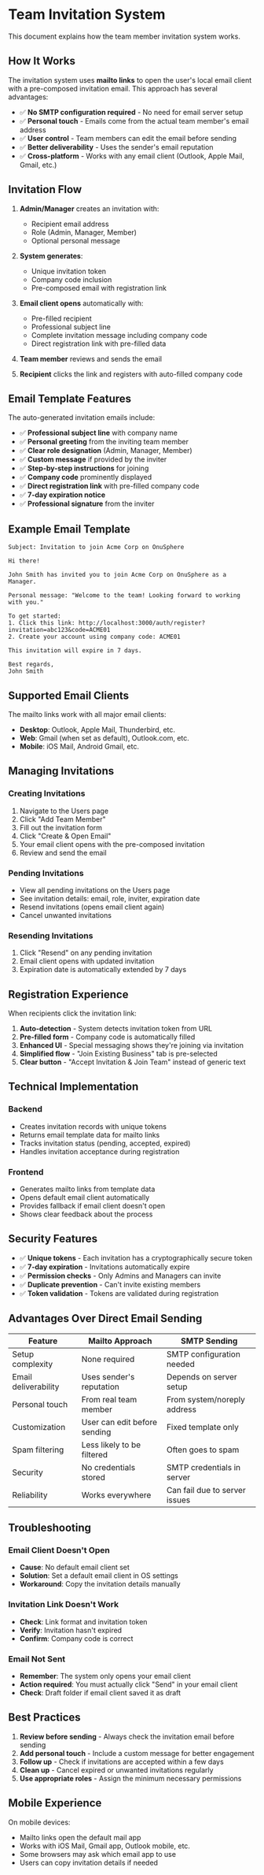 # Team Invitation System

This document explains how the team member invitation system works.

## How It Works

The invitation system uses **mailto links** to open the user's local email client with a pre-composed invitation email. This approach has several advantages:

- ✅ **No SMTP configuration required** - No need for email server setup
- ✅ **Personal touch** - Emails come from the actual team member's email address
- ✅ **User control** - Team members can edit the email before sending
- ✅ **Better deliverability** - Uses the sender's email reputation
- ✅ **Cross-platform** - Works with any email client (Outlook, Apple Mail, Gmail, etc.)

## Invitation Flow

1. **Admin/Manager** creates an invitation with:
   - Recipient email address
   - Role (Admin, Manager, Member)
   - Optional personal message

2. **System generates**:
   - Unique invitation token
   - Company code inclusion
   - Pre-composed email with registration link

3. **Email client opens** automatically with:
   - Pre-filled recipient
   - Professional subject line
   - Complete invitation message including company code
   - Direct registration link with pre-filled data

4. **Team member** reviews and sends the email

5. **Recipient** clicks the link and registers with auto-filled company code

## Email Template Features

The auto-generated invitation emails include:

- ✅ **Professional subject line** with company name
- ✅ **Personal greeting** from the inviting team member
- ✅ **Clear role designation** (Admin, Manager, Member)
- ✅ **Custom message** if provided by the inviter
- ✅ **Step-by-step instructions** for joining
- ✅ **Company code** prominently displayed
- ✅ **Direct registration link** with pre-filled company code
- ✅ **7-day expiration notice**
- ✅ **Professional signature** from the inviter

## Example Email Template

```
Subject: Invitation to join Acme Corp on OnuSphere

Hi there!

John Smith has invited you to join Acme Corp on OnuSphere as a Manager.

Personal message: "Welcome to the team! Looking forward to working with you."

To get started:
1. Click this link: http://localhost:3000/auth/register?invitation=abc123&code=ACME01
2. Create your account using company code: ACME01

This invitation will expire in 7 days.

Best regards,
John Smith
```

## Supported Email Clients

The mailto links work with all major email clients:

- **Desktop**: Outlook, Apple Mail, Thunderbird, etc.
- **Web**: Gmail (when set as default), Outlook.com, etc.
- **Mobile**: iOS Mail, Android Gmail, etc.

## Managing Invitations

### Creating Invitations
1. Navigate to the Users page
2. Click "Add Team Member"
3. Fill out the invitation form
4. Click "Create & Open Email"
5. Your email client opens with the pre-composed invitation
6. Review and send the email

### Pending Invitations
- View all pending invitations on the Users page
- See invitation details: email, role, inviter, expiration date
- Resend invitations (opens email client again)
- Cancel unwanted invitations

### Resending Invitations
1. Click "Resend" on any pending invitation
2. Email client opens with updated invitation
3. Expiration date is automatically extended by 7 days

## Registration Experience

When recipients click the invitation link:

1. **Auto-detection** - System detects invitation token from URL
2. **Pre-filled form** - Company code is automatically filled
3. **Enhanced UI** - Special messaging shows they're joining via invitation
4. **Simplified flow** - "Join Existing Business" tab is pre-selected
5. **Clear button** - "Accept Invitation & Join Team" instead of generic text

## Technical Implementation

### Backend
- Creates invitation records with unique tokens
- Returns email template data for mailto links
- Tracks invitation status (pending, accepted, expired)
- Handles invitation acceptance during registration

### Frontend
- Generates mailto links from template data
- Opens default email client automatically
- Provides fallback if email client doesn't open
- Shows clear feedback about the process

## Security Features

- ✅ **Unique tokens** - Each invitation has a cryptographically secure token
- ✅ **7-day expiration** - Invitations automatically expire
- ✅ **Permission checks** - Only Admins and Managers can invite
- ✅ **Duplicate prevention** - Can't invite existing members
- ✅ **Token validation** - Tokens are validated during registration

## Advantages Over Direct Email Sending

| Feature | Mailto Approach | SMTP Sending |
|---------|----------------|--------------|
| Setup complexity | None required | SMTP configuration needed |
| Email deliverability | Uses sender's reputation | Depends on server setup |
| Personal touch | From real team member | From system/noreply address |
| Customization | User can edit before sending | Fixed template only |
| Spam filtering | Less likely to be filtered | Often goes to spam |
| Security | No credentials stored | SMTP credentials in server |
| Reliability | Works everywhere | Can fail due to server issues |

## Troubleshooting

### Email Client Doesn't Open
- **Cause**: No default email client set
- **Solution**: Set a default email client in OS settings
- **Workaround**: Copy the invitation details manually

### Invitation Link Doesn't Work
- **Check**: Link format and invitation token
- **Verify**: Invitation hasn't expired
- **Confirm**: Company code is correct

### Email Not Sent
- **Remember**: The system only opens your email client
- **Action required**: You must actually click "Send" in your email client
- **Check**: Draft folder if email client saved it as draft

## Best Practices

1. **Review before sending** - Always check the invitation email before sending
2. **Add personal touch** - Include a custom message for better engagement  
3. **Follow up** - Check if invitations are accepted within a few days
4. **Clean up** - Cancel expired or unwanted invitations regularly
5. **Use appropriate roles** - Assign the minimum necessary permissions

## Mobile Experience

On mobile devices:
- Mailto links open the default mail app
- Works with iOS Mail, Gmail app, Outlook mobile, etc.
- Some browsers may ask which email app to use
- Users can copy invitation details if needed 